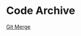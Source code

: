 # Code Archive


[Git Merge](https://medium.com/altcampus/how-to-merge-two-or-multiple-git-repositories-into-one-9f8a5209913f)